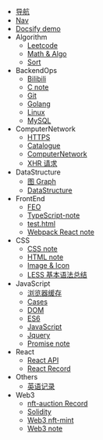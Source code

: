 <!-- webpack https://webpack.docschina.org/configuration/ -->

- [导航](docs/Links.md)
- [Nav](docs/pubLinks.md)
- [Docsify demo](docs/Docsify_demo.md)
- Algorithm
  - [Leetcode](docs/Algorithm/Leetcode.md)
  - [Math & Algo](docs/Algorithm/Math_algo.md)
  - [Sort](docs/Algorithm/Sort.md)
- BackendOps
  - [Bilibili](docs/BackendOps/Bilibili.md)
  - [C note](docs/BackendOps/C-note.md)
  - [Git](docs/BackendOps/Git.md)
  - [Golang](docs/BackendOps/Golang.md)
  - [Linux](docs/BackendOps/Linux.md)
  - [MySQL](docs/BackendOps/MySQL.md)
- ComputerNetwork
  - [HTTPS](docs/ComputerNetwork/HTTPS.md)
  - [Catalogue](docs/ComputerNetwork/Catalogue.md)
  - [ComputerNetwork](docs/ComputerNetwork/ComputerNetwork.md)
  - [XHR 请求](docs/XHR请求.md)
- DataStructure
  - [图 Graph](docs/DataStructure/图的定义.md)
  - [DataStructure](docs/DataStructure/DataStructure.md)
- FrontEnd
  - [FEO](docs/FrontEnd/FEO.md)
  - [TypeScript-note](docs/FrontEnd/TypeScript-note.md)
  - [test.html](docs/FrontEnd/test.html)
  - [Webpack React note](docs/FrontEnd/Webpack-React-Demo.md)
- CSS
  - [CSS note](docs/FrontEnd/CSS/CSS-note.md)
  - [HTML note](docs/FrontEnd/CSS/HTML-note.md)
  - [Image & Icon](docs/FrontEnd/CSS/Img-Icon.md)
  - [LESS 基本语法总结](docs/FrontEnd/CSS/LESS基本语法总结.md)
- JavaScript
  - [浏览器缓存](docs/FrontEnd/JavaScript/浏览器缓存.md)
  - [Cases](docs/FrontEnd/JavaScript/Cases.md)
  - [DOM](docs/FrontEnd/JavaScript/DOM.md)
  - [ES6](docs/FrontEnd/JavaScript/ES6.md)
  - [JavaScript](docs/FrontEnd/JavaScript/JavaScript.md)
  - [Jquery](docs/FrontEnd/JavaScript/Jquery.md)
  - [Promise note](docs/FrontEnd/JavaScript/Promise.md)
- React
  - [React API](docs/FrontEnd/React/ReactAPI.md)
  - [React Record](docs/FrontEnd/React/ReactRecord.md)
- Others
  - [英语记录](docs/Others/EN.md)
- Web3
  - [nft-auction Record](docs/Web3/Record_nft-auction.md)
  - [Solidity](docs/Web3/Solidity.md)
  - [Web3 nft-mint](docs/Web3/Web3-nft-mint.md)
  - [Web3 note](docs/Web3/Web3-note.md)
